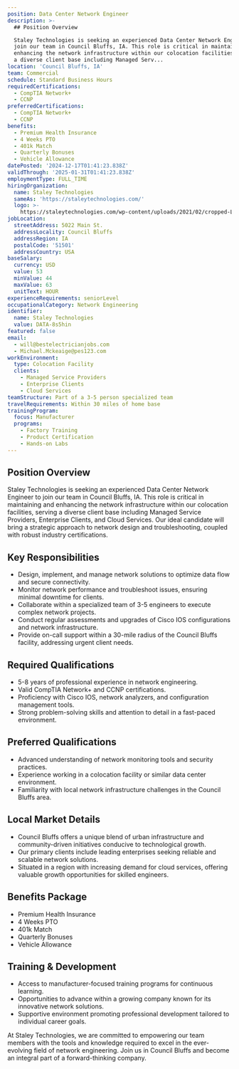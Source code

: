 ```yaml
---
position: Data Center Network Engineer
description: >-
  ## Position Overview

  Staley Technologies is seeking an experienced Data Center Network Engineer to
  join our team in Council Bluffs, IA. This role is critical in maintaining and
  enhancing the network infrastructure within our colocation facilities, serving
  a diverse client base including Managed Serv...
location: 'Council Bluffs, IA'
team: Commercial
schedule: Standard Business Hours
requiredCertifications:
  - CompTIA Network+
  - CCNP
preferredCertifications:
  - CompTIA Network+
  - CCNP
benefits:
  - Premium Health Insurance
  - 4 Weeks PTO
  - 401k Match
  - Quarterly Bonuses
  - Vehicle Allowance
datePosted: '2024-12-17T01:41:23.838Z'
validThrough: '2025-01-31T01:41:23.838Z'
employmentType: FULL_TIME
hiringOrganization:
  name: Staley Technologies
  sameAs: 'https://staleytechnologies.com/'
  logo: >-
    https://staleytechnologies.com/wp-content/uploads/2021/02/cropped-Logo_StaleyTechnologies.png
jobLocation:
  streetAddress: 5022 Main St.
  addressLocality: Council Bluffs
  addressRegion: IA
  postalCode: '51501'
  addressCountry: USA
baseSalary:
  currency: USD
  value: 53
  minValue: 44
  maxValue: 63
  unitText: HOUR
experienceRequirements: seniorLevel
occupationalCategory: Network Engineering
identifier:
  name: Staley Technologies
  value: DATA-8s5hin
featured: false
email:
  - will@bestelectricianjobs.com
  - Michael.Mckeaige@pes123.com
workEnvironment:
  type: Colocation Facility
  clients:
    - Managed Service Providers
    - Enterprise Clients
    - Cloud Services
teamStructure: Part of a 3-5 person specialized team
travelRequirements: Within 30 miles of home base
trainingProgram:
  focus: Manufacturer
  programs:
    - Factory Training
    - Product Certification
    - Hands-on Labs
---
```




## Position Overview
Staley Technologies is seeking an experienced Data Center Network Engineer to join our team in Council Bluffs, IA. This role is critical in maintaining and enhancing the network infrastructure within our colocation facilities, serving a diverse client base including Managed Service Providers, Enterprise Clients, and Cloud Services. Our ideal candidate will bring a strategic approach to network design and troubleshooting, coupled with robust industry certifications.

## Key Responsibilities
- Design, implement, and manage network solutions to optimize data flow and secure connectivity.
- Monitor network performance and troubleshoot issues, ensuring minimal downtime for clients.
- Collaborate within a specialized team of 3-5 engineers to execute complex network projects.
- Conduct regular assessments and upgrades of Cisco IOS configurations and network infrastructure.
- Provide on-call support within a 30-mile radius of the Council Bluffs facility, addressing urgent client needs.

## Required Qualifications
- 5-8 years of professional experience in network engineering.
- Valid CompTIA Network+ and CCNP certifications.
- Proficiency with Cisco IOS, network analyzers, and configuration management tools.
- Strong problem-solving skills and attention to detail in a fast-paced environment.

## Preferred Qualifications
- Advanced understanding of network monitoring tools and security practices.
- Experience working in a colocation facility or similar data center environment.
- Familiarity with local network infrastructure challenges in the Council Bluffs area.

## Local Market Details
- Council Bluffs offers a unique blend of urban infrastructure and community-driven initiatives conducive to technological growth.
- Our primary clients include leading enterprises seeking reliable and scalable network solutions.
- Situated in a region with increasing demand for cloud services, offering valuable growth opportunities for skilled engineers.

## Benefits Package
- Premium Health Insurance
- 4 Weeks PTO
- 401k Match
- Quarterly Bonuses
- Vehicle Allowance

## Training & Development
- Access to manufacturer-focused training programs for continuous learning.
- Opportunities to advance within a growing company known for its innovative network solutions.
- Supportive environment promoting professional development tailored to individual career goals.

At Staley Technologies, we are committed to empowering our team members with the tools and knowledge required to excel in the ever-evolving field of network engineering. Join us in Council Bluffs and become an integral part of a forward-thinking company.